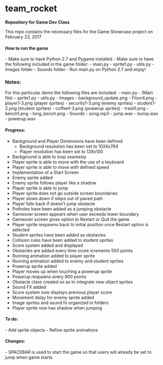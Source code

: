 # team_rocket
<b>Repository for Game Dev Class</b><br>

This repo contains the necessary files for the Game Showcase project on February 23, 2017 <br>

<h4>How to run the game</h4> 
  - Make sure to have Python 2.7 and Pygame installed
  - Make sure to have the following included in the game folder:
    - main.py
    - sprite1.py
    - utils.py
    - Images folder
    - Sounds folder
  - Run main.py on Python 2.7 and enjoy!
  
<h3>Notes:</h3>
For this particular demo the following files are included:
  - main.py - (Main file) 
  - sprite1.py
  - utils.py
  - Images
    - background_update.png
    - Floor4.png
    - player1-3.png (player sprites)
    - security1-3.png (enemy sprites)
    - student1-2.png (student sprites)
    - coffee1-3.png (powerup sprites)
    - trash1.png
    - bench1.png
    - long_bench.png  
  - Sounds
    - song.mp3
    - jump.wav
    - bump.wav
    - powerup.wav

<!-- <h4>Reference Files</h4>
  - demo_play.py - (Old main file) 
  - background2.png  
  - player.png  
  - demo_play2.py - (Same as main file, just has the Start Screen added)
  - enemy.png -->


<h4>Progress:</h4> 

  - Background and Player Dimensions have been defined
    - Background resolution has been set to 1024x764
    - Player resolution has been set to 128x100
  - Background is able to loop seamesly
  - Player sprite is able to move with the use of a keyboard
  - Player sprite is able to move with defined speed
  - Implementation of a Start Screen
  - Enemy sprite added
  - Enemy sprite follows player like a shadow
  - Player sprite is able to jump
  - Player sprite does not go outside screen boundaries
  - Player slows down if steps out of paved path
  - Player falls back if doesn't jump obstacle 
  - Potholes have been added as a jumping obstacle
  - Gameover screen appears when user exceeds lower boundary
  - Gameover screen gives option to Restart or Quit the game
  - Player sprite respawns back to initial position once Restart option is selected
  - Student sprites have been added as obstacles
  - Collision rules have been added to student sprites
  - Score system added and displayed
  - Obstacles are added every time score icrements 500 points
  - Running animation added to player sprite
  - Running animation added to enemy and student sprites
  - Powerup sprite added
  - Player moves up when touching a powerup sprite
  - Powerup respawns every 900 points
  - Obstacle class created so as to integrate new object sprites
  - Sound FX added
  - Score system now displays previous player score
  - Movement delay for enemy sprite added
  - Image sprites and sound fx organized in folders
  - Player sprite now has shadow when jumping
    
<h4>To do:</h4>
  - Add sprite objects
  - Refine sprite animations
  
<h4>Changes:</h4>
   - SPACEBAR is used to start the game so that users will already be set to jump when game starts
    


